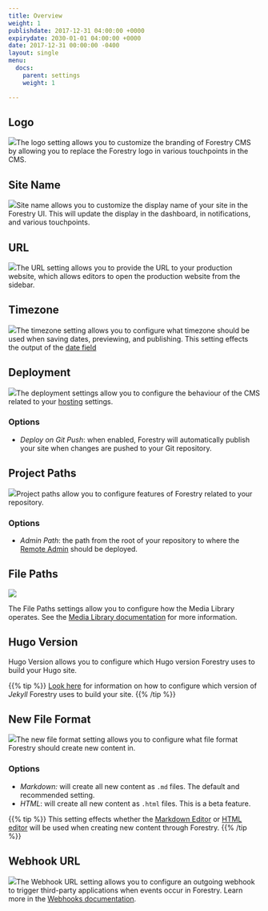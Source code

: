 ```yaml
---
title: Overview
weight: 1
publishdate: 2017-12-31 04:00:00 +0000
expirydate: 2030-01-01 04:00:00 +0000
date: 2017-12-31 00:00:00 -0400
layout: single
menu:
  docs:
    parent: settings
    weight: 1

---
```

## Logo

![](/uploads/2018/01/settings-logo.png)The logo setting allows you to customize the branding of Forestry CMS by allowing you to replace the Forestry logo in various touchpoints in the CMS.

## Site Name

![](/uploads/2018/01/settings-sitename.png)Site name allows you to customize the display name of your site in the Forestry UI. This will update the display in the dashboard, in notifications, and various touchpoints.

## URL

![](/uploads/2018/01/settings-url.png)The URL setting allows you to provide the URL to your production website, which allows editors to open the production website from the sidebar.

## Timezone

![](/uploads/2018/01/settings-timezone.png)The timezone setting allows you to configure what timezone should be used when saving dates, previewing, and publishing. This setting effects the output of the [date field](/docs/settings/fields/date)

## Deployment

![](/uploads/2018/01/settings-deployment.png)The deployment settings allow you to configure the behaviour of the CMS related to your [hosting](/docs/hosting/) settings.

### Options

* _Deploy on Git Push_: when enabled, Forestry will automatically publish your site when changes are pushed to your Git repository.

## Project Paths
![](/uploads/2018/01/settings-projectpaths.png)Project paths allow you to configure features of Forestry related to your repository. 

### Options

* _Admin Path_: the path from the root of your repository to where the [Remote Admin](/docs/editing/remote-admin/) should be deployed.

## File Paths

![](/uploads/2018/01/settings-filepaths.png)

The File Paths settings allow you to configure how the Media Library operates. See the [Media Library documentation](/docs/editing/media-library#configuring-the-media-library) for more information.

## Hugo Version

Hugo Version allows you to configure which Hugo version Forestry uses to build your Hugo site.

{{% tip %}}
[Look here](/docs/faqs/jekyll-version/) for information on how to configure which version of _Jekyll_ Forestry uses to build your site.
{{% /tip %}}

## New File Format

![](/uploads/2018/01/settings-newfileformat.png)The new file format setting allows you to configure what file format Forestry should create new content in.

### Options

* _Markdown:_ will create all new content as `.md` files. The default and recommended setting.
* _HTML_: will create all new content as `.html` files. This is a beta feature.

{{% tip %}}
This setting effects whether the [Markdown Editor](/docs/editing/markdown-editor/) or [HTML editor](/docs/editing/html-editor/) will be used when creating new content through Forestry.
{{% /tip %}}

## Webhook URL

![](/uploads/2018/01/settings-webhook.png)The Webhook URL setting allows you to configure an outgoing webhook to trigger third-party applications when events occur in Forestry. Learn more in the [Webhooks documentation](/docs/hosting/webhooks/).